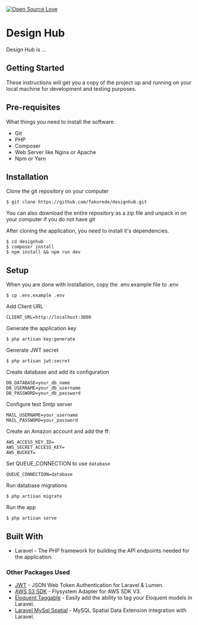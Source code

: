 [![Open Source Love](https://badges.frapsoft.com/os/v1/open-source.svg?v=103)](https://github.com/ellerbrock/open-source-badges/)

# Design Hub

Design Hub is ...

## Getting Started

These instructions will get you a copy of the project up and running on your local machine for development and testing purposes.

## Pre-requisites

What things you need to install the software.

-   Git
-   PHP
-   Composer
-   Web Server like Nginx or Apache
-   Npm or Yarn

## Installation

Clone the git repository on your computer

```
$ git clone https://github.com/fakorede/designhub.git
```

You can also download the entire repository as a zip file and unpack in on your computer if you do not have git

After cloning the application, you need to install it's dependencies.

```
$ cd designhub
$ composer install
$ npm install && npm run dev
```

## Setup

When you are done with installation, copy the .env.example file to .env

```
$ cp .env.example .env
```

Add Client URL

```
CLIENT_URL=http://localhost:3000
```

Generate the application key

```
$ php artisan key:generate
```

Generate JWT secret

```
$ php artisan jwt:secret
```

Create database and add its configuration

```
DB_DATABASE=your_db_name
DB_USERNAME=your_db_username
DB_PASSWORD=your_db_password
```

Configure test Smtp server

```
MAIL_USERNAME=your_username
MAIL_PASSWORD=your_password
```

Create an Amazon account and add the ff:

```
AWS_ACCESS_KEY_ID=
AWS_SECRET_ACCESS_KEY=
AWS_BUCKET=
```

Set QUEUE_CONNECTION to use `database`

```
QUEUE_CONNECTION=database
```

Run database migrations

```
$ php artisan migrate
```

Run the app

```
$ php artisan serve
```

## Built With

-   Laravel - The PHP framework for building the API endpoints needed for the application.
<!-- -   Nuxt - The Intuitive Vue Framework for building the interactive interfaces. -->

### Other Packages Used

- [JWT](https://github.com/tymondesigns/jwt-auth) - JSON Web Token Authentication for Laravel & Lumen.
- [AWS S3 SDK](https://github.com/thephpleague/flysystem-aws-s3-v3) - Flysystem Adapter for AWS SDK V3.
- [Eloquent Taggable](https://github.com/cviebrock/eloquent-taggable) - Easily add the ability to tag your Eloquent models in Laravel.
- [Laravel MySql Spatial](https://github.com/grimzy/laravel-mysql-spatial) - MySQL Spatial Data Extension integration with Laravel.